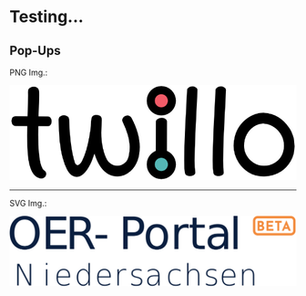 <!--
logo: ./oer_portal_logo_login_beta.svg

icon: ./twillo_logo.svg
-->

# Testing...

## Pop-Ups

PNG Img.:

![](./twillo_logo.png)

---

SVG Img.:

![Help](./oer_portal_logo_login_beta.svg)
